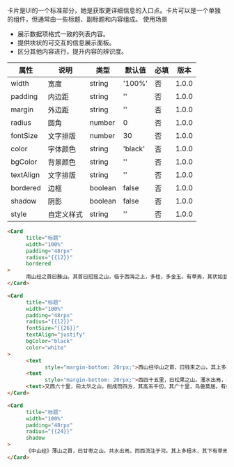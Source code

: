 <Description>
      <Text type='desc'>
           卡片是UI的一个标准部分，她是获取更详细信息的入口点。卡片可以是一个单独的组件，但通常由一些标题、副标题和内容组成。
      </Text>
      <Text type='title'>使用场景</Text>
      <ul>
            <li>展示数据项格式一致的列表内容。</li>
            <li>提供块状的可交互的信息展示面板。</li>
            <li>区分其他内容进行，提升内容的辨识度。</li>
      </ul>
</Description>

| 属性 | 说明 | 类型 | 默认值 | 必填 | 版本 |
| - | - | - | - | - | - |
| width | 宽度 | string | '100%' | 否 | 1.0.0 |
| padding | 内边距 | string | '' | 否 | 1.0.0 |
| margin | 外边距 | string | '' | 否 | 1.0.0 |
| radius | 圆角 | number | 0 | 否 | 1.0.0 |
| fontSize | 文字排版 | number | 30 | 否 | 1.0.0 |
| color | 字体颜色 | string | 'black' | 否 | 1.0.0 |
| bgColor | 背景颜色 | string | '' | 否 | 1.0.0 |
| textAlign | 文字排版 | string | '' | 否 | 1.0.0 |
| bordered | 边框 | boolean | false | 否 | 1.0.0 |
| shadow | 阴影 | boolean | false | 否 | 1.0.0 |
| style | 自定义样式 | string | '' | 否 | 1.0.0 |

<Title>默认效果</Title>

```html
<Card
      title="标题"
      width="100%"
      padding="48rpx"
      radius="{{12}}"
      bordered
>
      南山经之首曰䧿山。其首曰招摇之山，临于西海之上，多桂，多金玉。有草焉，其状如韭而青华，其名曰祝馀，食之不饥。有木焉，其状如榖而黑理，其华四照。其名曰迷榖，佩之不迷。有兽焉，其状如禺而白耳，伏行人走，其名曰狌狌，食之善走。丽麂之水出焉，而西流注于海，其中多育沛，佩之无瘕疾。
</Card>
```

<Title>设置样式</Title>

```html
<Card
      title="标题"
      width="100%"
      padding="48rpx"
      radius="{{12}}"
      fontSize="{{26}}"
      textAlign="justify"
      bgColor="black"
      color="white"
>
      <text
            style="margin-bottom: 20rpx;">西山经华山之首，曰钱来之山，其上多松，其下多洗石。有兽焉，其状如羊而马尾，名曰羬羊，其脂可以已腊。</text>
      <text
            style="margin-bottom: 20rpx;">西四十五里，曰松果之山。濩水出焉，北流注于渭，其中多铜。有鸟焉，其名曰䳋渠，其状如山鸡，黑身赤足，可以已[月暴]。</text>
      <text>又西六十里，曰太华之山，削成而四方，其高五千仞，其广十里，鸟兽莫居。有蛇焉，名曰肥（虫遗），六足四翼，见则天下大旱。</text>
</Card>
```

<Title>悬浮阴影</Title>

```html
<Card
      title="标题"
      width="100%"
      padding="48rpx"
      radius="{{24}}"
      shadow
>
      《中山经》薄山之首，曰甘枣之山。共水出焉，而西流注于河。其上多杻木，其下有草焉，葵本而杏叶，黄华而荚实，名曰箨，可以已懵。有兽焉，其状如囗鼠而文题，其名曰㔮，食之已瘿。
</Card>
```